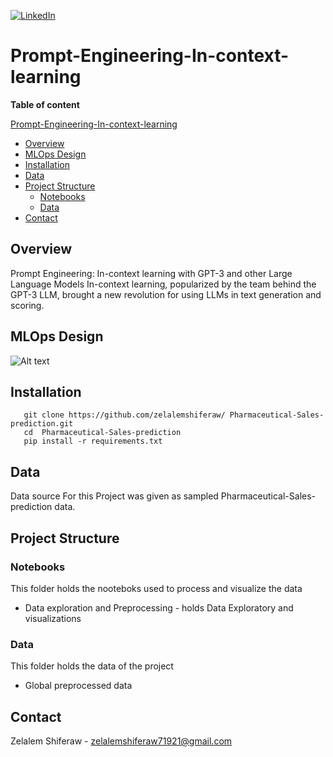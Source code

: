 [![LinkedIn][linkedin-shield]][linkedin-url]

#  Prompt-Engineering-In-context-learning

**Table of content**

 [Prompt-Engineering-In-context-learning](#Prompt-Engineering-In-context-learning)
  - [Overview](#overview)
  - [MLOps Design](#mlops-design)
  - [Installation](#installation)
  - [Data](#data)
  - [Project Structure](#project-Structure)
    - [Notebooks](#notebooks)
    - [Data](#data)
  - [Contact](#contact)



## Overview

<p>
Prompt Engineering: In-context learning with GPT-3 and other Large Language Models In-context learning, popularized by the team behind the GPT-3 LLM, brought a new revolution for using LLMs in text generation and scoring.
</p>

## MLOps Design

![Alt text](prompt-summary-example?raw=true "MLOps Design")



## Installation

       git clone https://github.com/zelalemshiferaw/ Pharmaceutical-Sales-prediction.git
       cd  Pharmaceutical-Sales-prediction 
       pip install -r requirements.txt
        
## Data
<p>
Data source For this Project was given as sampled  Pharmaceutical-Sales-prediction data.
</p>


## Project Structure

### Notebooks 
This folder holds the nooteboks used to process and visualize the data 
- Data exploration and Preprocessing - holds Data Exploratory and visualizations
### Data
This folder holds the data of the project
  - Global preprocessed data


## Contact
Zelalem Shiferaw - zelalemshiferaw71921@gmail.com


[linkedin-shield]: https://img.shields.io/badge/-LinkedIn-black.svg?style=for-the-badge&logo=linkedin&colorB=555
[linkedin-url]: https://www.linkedin.com/in/zelalem-shiferaw-48a070187
